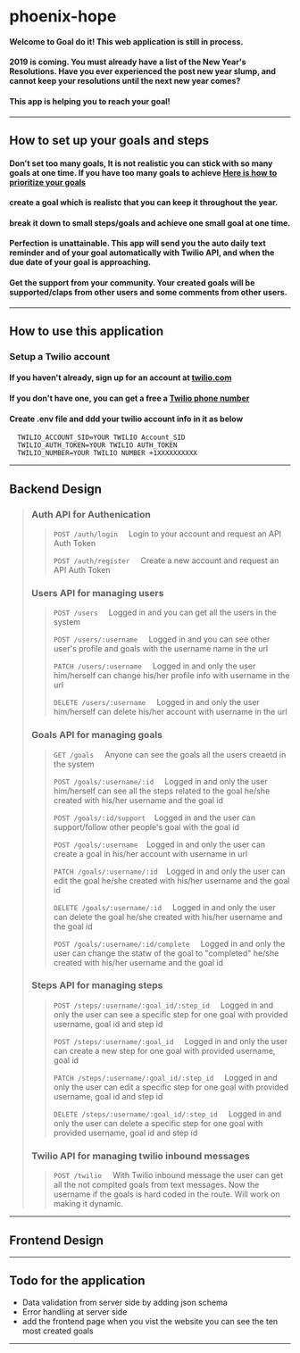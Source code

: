 # phoenix-hope

#### Welcome to Goal do it! This web application is still in process.

#### 2019 is coming. You must already have a list of the New Year's Resolutions. Have you ever experienced the post new year slump, and cannot keep your resolutions until the next new year comes?

#### This app is helping you to reach your goal!

---

## How to set up your goals and steps

#### Don't set too many goals, It is not realistic you can stick with so many goals at one time. If you have too many goals to achieve [Here is how to prioritize your goals](http://jollyguru.com/prioritizing-goals/)

#### create a goal which is realistc that you can keep it throughout the year.

#### break it down to small steps/goals and achieve one small goal at one time.

#### Perfection is unattainable. This app will send you the auto daily text reminder and of your goal automatically with Twilio API, and when the due date of your goal is approaching.

#### Get the support from your community. Your created goals will be supported/claps from other users and some comments from other users.

---

## How to use this application

### Setup a Twilio account

#### If you haven't already, sign up for an account at [twilio.com](https://www.twilio.com/)

#### If you don't have one, you can get a free a [Twilio phone number](https://www.twilio.com/console/phone-numbers/search)

#### Create .env file and ddd your twilio account info in it as below

```
  TWILIO_ACCOUNT_SID=YOUR TWILIO Account_SID
  TWILIO_AUTH_TOKEN=YOUR TWILIO AUTH_TOKEN
  TWILIO_NUMBER=YOUR TWILIO NUMBER +1XXXXXXXXXX
```

---

## Backend Design

> ### Auth API for Authenication
>
> > `POST /auth/login` &nbsp; &nbsp; Login to your account and request an API Auth Token
> >
> > `POST /auth/register` &nbsp; &nbsp; Create a new account and request an API Auth Token
>
> ### Users API for managing users
>
> > `POST /users` &nbsp; &nbsp; Logged in and you can get all the users in the system
> >
> > `POST /users/:username` &nbsp; &nbsp; Logged in and you can see other user's profile and goals with the username name in the url
> >
> > `PATCH /users/:username` &nbsp; &nbsp; Logged in and only the user him/herself can change his/her profile info with username in the url
> >
> > `DELETE /users/:username` &nbsp; &nbsp; Logged in and only the user him/herself can delete his/her account with username in the url
>
> ### Goals API for managing goals
>
> > `GET /goals` &nbsp; &nbsp; Anyone can see the goals all the users creaetd in the system
> >
> > `POST /goals/:username/:id` &nbsp; &nbsp; Logged in and only the user him/herself can see all the steps related to the goal he/she created with his/her username and the goal id
> >
> > `POST /goals/:id/support`&nbsp; &nbsp; Logged in and the user can support/follow other people's goal with the goal id
> >
> > `POST /goals/:username`&nbsp; &nbsp; Logged in and only the user can create a goal in his/her account with username in url
> >
> > `PATCH /goals/:username/:id`&nbsp; &nbsp; Logged in and only the user can edit the goal he/she created with his/her username and the goal id
> >
> > `DELETE /goals/:username/:id` &nbsp; &nbsp; Logged in and only the user can delete the goal he/she created with his/her username and the goal id
> >
> > `POST /goals/:username/:id/complete` &nbsp; &nbsp; Logged in and only the user can change the statw of the goal to "completed" he/she created with his/her username and the goal id
>
> ### Steps API for managing steps
>
> > `POST /steps/:username/:goal_id/:step_id` &nbsp; &nbsp; Logged in and only the user can see a specific step for one goal with provided username, goal id and step id
> >
> > `POST /steps/:username/:goal_id` &nbsp; &nbsp; Logged in and only the user can create a new step for one goal with provided username, goal id
> >
> > `PATCH /steps/:username/:goal_id/:step_id` &nbsp; &nbsp; Logged in and only the user can edit a specific step for one goal with provided username, goal id and step id
> >
> > `DELETE /steps/:username/:goal_id/:step_id` &nbsp; &nbsp; Logged in and only the user can delete a specific step for one goal with provided username, goal id and step id
>
> ### Twilio API for managing twilio inbound messages
>
> > `POST /twilio` &nbsp; &nbsp; With Twilio inbound message the user can get all the not complted goals from text messages. Now the username if the goals is hard coded in the route. Will work on making it dynamic.

---

## Frontend Design

---

## Todo for the application

- Data validation from server side by adding json schema
- Error handling at server side
- add the frontend page when you vist the website you can see the ten most created goals

---
